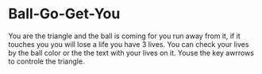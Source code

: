 # Ball-Go-Get-You
You are the triangle and the ball is coming for you run away from it, if it touches you you will lose a life you have 3 lives. You can check your lives by the ball color or the the text with your lives on it. Youse the key awrrows to controle the triangle.
